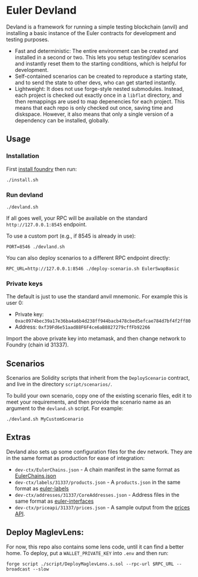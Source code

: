 # Euler Devland

Devland is a framework for running a simple testing blockchain (anvil) and installing a basic instance of the Euler contracts for development and testing purposes.

* Fast and deterministic: The entire environment can be created and installed in a second or two. This lets you setup testing/dev scenarios and instantly reset them to the starting conditions, which is helpful for development.
* Self-contained scenarios can be created to reproduce a starting state, and to send the state to other devs, who can get started instantly.
* Lightweight: It does not use forge-style nested submodules. Instead, each project is checked out exactly once in a `libflat` directory, and then remappings are used to map depenencies for each project. This means that each repo is only checked out once, saving time and diskspace. However, it also means that only a single version of a dependency can be installed, globally.

## Usage

### Installation

First [install foundry](https://getfoundry.sh/) then run:

    ./install.sh

### Run devland

    ./devland.sh

If all goes well, your RPC will be available on the standard `http://127.0.0.1:8545` endpoint.

To use a custom port (e.g., if 8545 is already in use):

    PORT=8546 ./devland.sh

You can also deploy scenarios to a different RPC endpoint directly:

    RPC_URL=http://127.0.0.1:8546 ./deploy-scenario.sh EulerSwapBasic

### Private keys

The default is just to use the standard anvil mnemonic. For example this is user 0:

* Private key: `0xac0974bec39a17e36ba4a6b4d238ff944bacb478cbed5efcae784d7bf4f2ff80`
* Address: `0xf39Fd6e51aad88F6F4ce6aB8827279cffFb92266`

Import the above private key into metamask, and then change network to Foundry (chain id 31337).


## Scenarios

Scenarios are Solidity scripts that inherit from the `DeployScenario` contract, and live in the directory `script/scenarios/`.

To build your own scenario, copy one of the existing scenario files, edit it to meet your requirements, and then provide the scenario name as an argument to the `devland.sh` script. For example:

    ./devland.sh MyCustomScenario


## Extras

Devland also sets up some configuration files for the dev network. They are in the same format as production for ease of integration:

* `dev-ctx/EulerChains.json` - A chain manifest in the same format as [EulerChains.json](https://github.com/euler-xyz/euler-interfaces/blob/master/EulerChains.json)
* `dev-ctx/labels/31337/products.json` - A `products.json` in the same format as [euler-labels](https://github.com/euler-xyz/euler-labels/blob/master/1/products.json)
* `dev-ctx/addresses/31337/CoreAddresses.json` - Address files in the same format as [euler-interfaces](https://github.com/euler-xyz/euler-interfaces/blob/master/addresses/1/CoreAddresses.json)
* `dev-ctx/priceapi/31337/prices.json` - A sample output from the [prices API](https://app.euler.finance/api/v1/price?chainId=1).



## Deploy MaglevLens:

For now, this repo also contains some lens code, until it can find a better home. To deploy, put a `WALLET_PRIVATE_KEY` into `.env` and then run:

    forge script ./script/DeployMaglevLens.s.sol --rpc-url $RPC_URL --broadcast --slow
